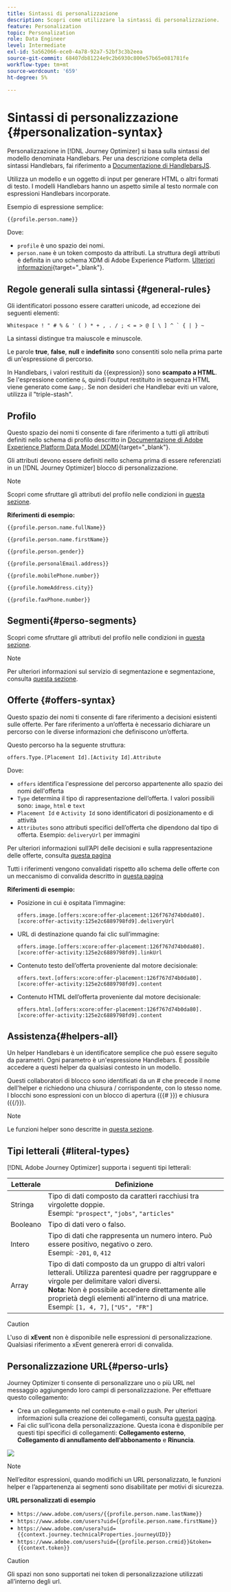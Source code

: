 ```yaml
---
title: Sintassi di personalizzazione
description: Scopri come utilizzare la sintassi di personalizzazione.
feature: Personalization
topic: Personalization
role: Data Engineer
level: Intermediate
exl-id: 5a562066-ece0-4a78-92a7-52bf3c3b2eea
source-git-commit: 68407db81224e9c2b6930c800e57b65e081781fe
workflow-type: tm+mt
source-wordcount: '659'
ht-degree: 5%

---
```


# Sintassi di personalizzazione {#personalization-syntax}

Personalizzazione in [!DNL Journey Optimizer] si basa sulla sintassi del modello denominata Handlebars.
Per una descrizione completa della sintassi Handlebars, fai riferimento a [Documentazione di HandlebarsJS](https://handlebarsjs.com/).

Utilizza un modello e un oggetto di input per generare HTML o altri formati di testo. I modelli Handlebars hanno un aspetto simile al testo normale con espressioni Handlebars incorporate.

Esempio di espressione semplice:

`{{profile.person.name}}`

Dove:

* `profile` è uno spazio dei nomi.
* `person.name` è un token composto da attributi. La struttura degli attributi è definita in uno schema XDM di Adobe Experience Platform. [Ulteriori informazioni](https://experienceleague.adobe.com/docs/experience-platform/xdm/home.html?lang=it){target=&quot;_blank&quot;}.

## Regole generali sulla sintassi {#general-rules}

Gli identificatori possono essere caratteri unicode, ad eccezione dei seguenti elementi:

```
Whitespace ! " # % & ' ( ) * + , . / ; < = > @ [ \ ] ^ ` { | } ~
```

La sintassi distingue tra maiuscole e minuscole.

Le parole **true**, **false**, **null** e **indefinito** sono consentiti solo nella prima parte di un&#39;espressione di percorso.

In Handlebars, i valori restituiti da {{expression}} sono **scampato a HTML**. Se l&#39;espressione contiene `&`, quindi l’output restituito in sequenza HTML viene generato come `&amp;`. Se non desideri che Handlebar eviti un valore, utilizza il &quot;triple-stash&quot;.

## Profilo

Questo spazio dei nomi ti consente di fare riferimento a tutti gli attributi definiti nello schema di profilo descritto in [Documentazione di Adobe Experience Platform Data Model (XDM)](https://experienceleague.adobe.com/docs/experience-platform/xdm/home.html){target=&quot;_blank&quot;}.

Gli attributi devono essere definiti nello schema prima di essere referenziati in un [!DNL Journey Optimizer] blocco di personalizzazione.

>[!NOTE]
>
>Scopri come sfruttare gli attributi del profilo nelle condizioni in [questa sezione](functions/helpers.md#if-function).

**Riferimenti di esempio:**

`{{profile.person.name.fullName}}`

`{{profile.person.name.firstName}}`

`{{profile.person.gender}}`

`{{profile.personalEmail.address}}`

`{{profile.mobilePhone.number}}`

`{{profile.homeAddress.city}}`

`{{profile.faxPhone.number}}`

## Segmenti{#perso-segments}

Scopri come sfruttare gli attributi del profilo nelle condizioni in [questa sezione](functions/helpers.md#if-function).

>[!NOTE]
>Per ulteriori informazioni sul servizio di segmentazione e segmentazione, consulta [questa sezione](../segment/about-segments.md).

## Offerte {#offers-syntax}

Questo spazio dei nomi ti consente di fare riferimento a decisioni esistenti sulle offerte.
Per fare riferimento a un’offerta è necessario dichiarare un percorso con le diverse informazioni che definiscono un’offerta.

Questo percorso ha la seguente struttura:

`offers.Type.[Placement Id].[Activity Id].Attribute`

Dove:

* `offers` identifica l&#39;espressione del percorso appartenente allo spazio dei nomi dell&#39;offerta
* `Type`  determina il tipo di rappresentazione dell’offerta. I valori possibili sono: `image`, `html` e `text`
* `Placement Id` e `Activity Id` sono identificatori di posizionamento e di attività
* `Attributes` sono attributi specifici dell’offerta che dipendono dal tipo di offerta. Esempio: `deliveryUrl` per immagini

Per ulteriori informazioni sull’API delle decisioni e sulla rappresentazione delle offerte, consulta [questa pagina](../../using/offers/api-reference/decisions-api/deliver-offers.md)

Tutti i riferimenti vengono convalidati rispetto allo schema delle offerte con un meccanismo di convalida descritto in [questa pagina](personalization-validation.md)

**Riferimenti di esempio:**

* Posizione in cui è ospitata l’immagine:

   `offers.image.[offers:xcore:offer-placement:126f767d74b0da80].[xcore:offer-activity:125e2c6889798fd9].deliveryUrl`

* URL di destinazione quando fai clic sull’immagine:

   `offers.image.[offers:xcore:offer-placement:126f767d74b0da80].[xcore:offer-activity:125e2c6889798fd9].linkUrl`

* Contenuto testo dell’offerta proveniente dal motore decisionale:

   `offers.text.[offers:xcore:offer-placement:126f767d74b0da80].[xcore:offer-activity:125e2c6889798fd9].content`

* Contenuto HTML dell’offerta proveniente dal motore decisionale:

   `offers.html.[offers:xcore:offer-placement:126f767d74b0da80].[xcore:offer-activity:125e2c6889798fd9].content`


## Assistenza{#helpers-all}

Un helper Handlebars è un identificatore semplice che può essere seguito da parametri.
Ogni parametro è un&#39;espressione Handlebars. È possibile accedere a questi helper da qualsiasi contesto in un modello.

Questi collaboratori di blocco sono identificati da un # che precede il nome dell&#39;helper e richiedono una chiusura / corrispondente, con lo stesso nome.
I blocchi sono espressioni con un blocco di apertura ({{# }}) e chiusura ({{/}}).


>[!NOTE]
>
>Le funzioni helper sono descritte in [questa sezione](functions/helpers.md).

## Tipi letterali {#literal-types}

[!DNL Adobe Journey Optimizer] supporta i seguenti tipi letterali:

| Letterale | Definizione |
| ------- | ---------- |
| Stringa | Tipo di dati composto da caratteri racchiusi tra virgolette doppie. <br>Esempi: `"prospect"`, `"jobs"`, `"articles"` |
| Booleano | Tipo di dati vero o falso. |
| Intero | Tipo di dati che rappresenta un numero intero. Può essere positivo, negativo o zero. <br>Esempi: `-201`, `0`, `412` |
| Array | Tipo di dati composto da un gruppo di altri valori letterali. Utilizza parentesi quadre per raggruppare e virgole per delimitare valori diversi. <br> **Nota:** Non è possibile accedere direttamente alle proprietà degli elementi all&#39;interno di una matrice. <br> Esempi: `[1, 4, 7]`, `["US", "FR"]` |

>[!CAUTION]
>
>L&#39;uso di **xEvent** non è disponibile nelle espressioni di personalizzazione. Qualsiasi riferimento a xEvent genererà errori di convalida.

## Personalizzazione URL{#perso-urls}

Journey Optimizer ti consente di personalizzare uno o più URL nel messaggio aggiungendo loro campi di personalizzazione. Per effettuare questo collegamento:

* Crea un collegamento nel contenuto e-mail o push. Per ulteriori informazioni sulla creazione dei collegamenti, consulta [questa pagina](../messages/message-tracking.md#insert-links).
* Fai clic sull’icona della personalizzazione. Questa icona è disponibile per questi tipi specifici di collegamenti: **Collegamento esterno**, **Collegamento di annullamento dell’abbonamento** e **Rinuncia**.

![](assets/perso-url.png)

>[!NOTE]
>
>Nell’editor espressioni, quando modifichi un URL personalizzato, le funzioni helper e l’appartenenza ai segmenti sono disabilitate per motivi di sicurezza.

**URL personalizzati di esempio**

* `https://www.adobe.com/users/{{profile.person.name.lastName}}`
* `https://www.adobe.com/users?uid={{profile.person.name.firstName}}`
* `https://www.adobe.com/usera?uid={{context.journey.technicalProperties.journeyUID}}`
* `https://www.adobe.com/users?uid={{profile.person.crmid}}&token={{context.token}}`

>[!CAUTION]
>
>Gli spazi non sono supportati nei token di personalizzazione utilizzati all’interno degli url.
